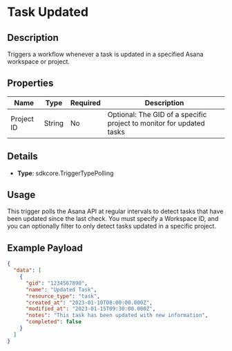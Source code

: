 # Task Updated

## Description

Triggers a workflow whenever a task is updated in a specified Asana workspace or project.

## Properties

| Name | Type | Required | Description |
|------|------|----------|-------------|
| Project ID | String | No | Optional: The GID of a specific project to monitor for updated tasks |

## Details

- **Type**: sdkcore.TriggerTypePolling

## Usage

This trigger polls the Asana API at regular intervals to detect tasks that have been updated since the last check. You must specify a Workspace ID, and you can optionally filter to only detect tasks updated in a specific project.

## Example Payload

```json
{
  "data": [
    {
      "gid": "1234567890",
      "name": "Updated Task",
      "resource_type": "task",
      "created_at": "2023-01-10T08:00:00.000Z",
      "modified_at": "2023-01-15T09:30:00.000Z",
      "notes": "This task has been updated with new information",
      "completed": false
    }
  ]
}